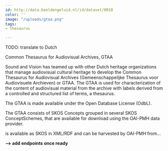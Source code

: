 ```yaml
---
id: http://data.beeldengeluid.nl/id/dataset/0010
color: ''
image: "/uploads/gtaa.png"
tags:
- thesaurus

---
```

TODO: translate to Dutch

Common Thesaurus for Audiovisual Archives, GTAA

Sound and Vision has teamed up with other Dutch heritage organizations that manage audiovisual cultural heritage to develop the Common Thesaurus for Audiovisual Archives (Gemeenschappelijke Thesaurus voor Audiovisuele Archieven) or GTAA. The GTAA is used for characterization of the content of audiovisual material from the archive with labels derived from a controlled and structured list of terms, a thesaurus.

The GTAA is made available under the Open Database License (OdbL).

The GTAA consists of SKOS Concepts grouped in several SKOS ConceptSchemes, that are available for download using the OAI-PMH data provider. 

is available as SKOS in XML/RDF and can be harvested by OAI-PMH from...

**--> add endpoints once ready** 
